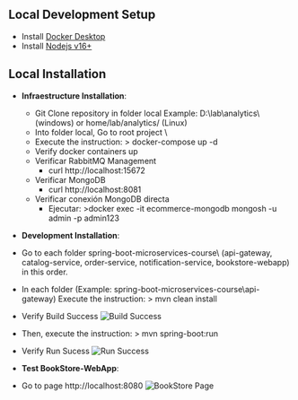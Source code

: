 
## Local Development Setup
* Install [Docker Desktop](https://www.docker.com/products/docker-desktop/)
* Install [Nodejs v16+](https://nodejs.org/id/blog/release/v16.16.0/) 

## Local Installation

* **Infraestructure Installation**: 

  * Git Clone repository in folder local Example: D:\lab\analytics\ (windows) or home/lab/analytics/ (Linux)
  * Into folder local, Go to root project \
  * Execute the instruction: > docker-compose up -d
  * Verify docker containers up
  * Verificar RabbitMQ Management
     * curl http://localhost:15672
     <!--    Usuario: admin, Contraseña: admin123 -->
  * Verificar MongoDB
    * curl http://localhost:8081
     <!--   Usuario: admin, Contraseña: admin123 -->
  * Verificar conexión MongoDB directa
     * Ejecutar: >docker exec -it ecommerce-mongodb mongosh -u admin -p admin123

* **Development Installation**: 

* Go to each folder spring-boot-microservices-course\ (api-gateway, catalog-service, order-service, notification-service, bookstore-webapp) in this order.
* In each folder (Example: spring-boot-microservices-course\api-gateway) Execute the instruction: > mvn clean install
* Verify Build Success ![Build Success](docs/build.png)
* Then, execute the instruction: > mvn spring-boot:run
* Verify Run Sucess ![Run Success](docs/run.png)

* **Test BookStore-WebApp**:
* Go to page http://localhost:8080 ![BookStore Page](docs/webapp.png)

  





